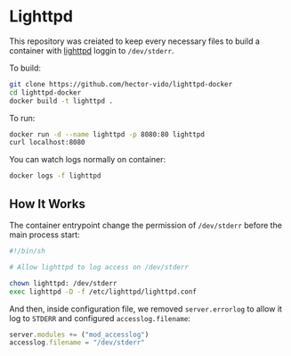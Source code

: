 # Lighttpd

This repository was creiated to keep every necessary files to build a container with [lighttpd](https://www.lighttpd.net/) loggin to `/dev/stderr`.

To build:

```bash
git clone https://github.com/hector-vido/lighttpd-docker
cd lighttpd-docker
docker build -t lighttpd .
```

To run:

```bash
docker run -d --name lighttpd -p 8080:80 lighttpd
curl localhost:8080
```

You can watch logs normally on container:

```bash
docker logs -f lighttpd
```

## How It Works

The container entrypoint change the permission of `/dev/stderr` before the main process start:

```bash
#!/bin/sh

# Allow lighttpd to log access on /dev/stderr

chown lighttpd: /dev/stderr
exec lighttpd -D -f /etc/lighttpd/lighttpd.conf
```

And then, inside configuration file, we removed `server.errorlog` to allow it log to `STDERR` and configured `accesslog.filename`:

```js
server.modules += ("mod_accesslog")
accesslog.filename = "/dev/stderr"
```
